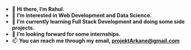 - 👋 **Hi there, I’m Rahul**.
- 👀 **I’m interested in Web Development and Data Science.**
- 🌱 **I’m currently learning Full Stack Development and doing some side projects.**
- 💞️ **I’m looking forward for some internships.**
- 📫 **You can reach me through my email, projektArkane@gmail.com**

<!---
projektArkane/projektArkane is a ✨ special ✨ repository because its `README.md` (this file) appears on your GitHub profile.
You can click the Preview link to take a look at your changes.
--->

